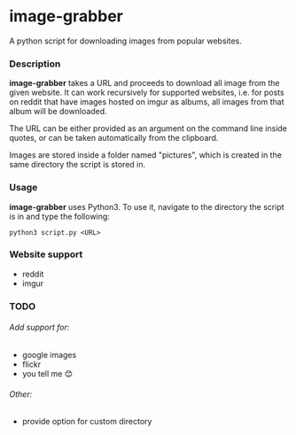 # image-grabber
A python script for downloading images from popular websites.

### Description
__image-grabber__ takes a URL and proceeds to download all image from the given website. It can work recursively for supported websites, i.e. for posts on reddit that have images hosted on imgur as albums, all images from that album will be downloaded.

The URL can be either provided as an argument on the command line inside quotes, or can be taken automatically from the clipboard.

Images are stored inside a folder named "pictures", which is created in the same directory the script is stored in.

### Usage
__image-grabber__ uses Python3. To use it, navigate to the directory the script is in and type the following:

```
python3 script.py <URL>
```

### Website support
- reddit
- imgur

### TODO
###### Add support for:
- google images
- flickr
- you tell me :blush:

###### Other:
- provide option for custom directory
